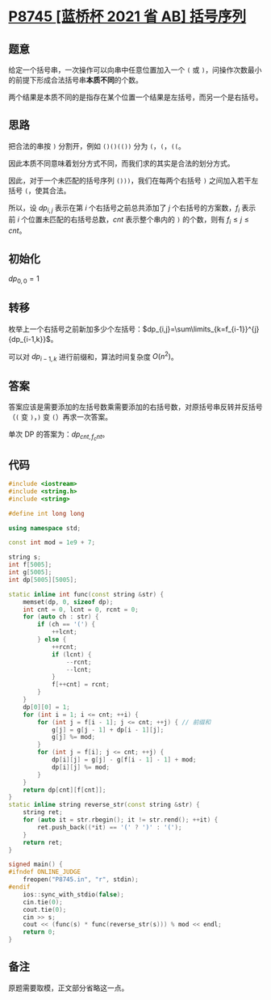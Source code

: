# [P8745 [蓝桥杯 2021 省 AB] 括号序列](https://www.luogu.com.cn/problem/P8745)

## 题意

给定一个括号串，一次操作可以向串中任意位置加入一个 `(` 或 `)`，问操作次数最小的前提下形成合法括号串**本质不同**的个数。

两个结果是本质不同的是指存在某个位置一个结果是左括号，而另一个是右括号。

## 思路

把合法的串按 `)` 分割开，例如 `()()(())` 分为 `(`，`(`，`((`。

因此本质不同意味着划分方式不同，而我们求的其实是合法的划分方式。

因此，对于一个未匹配的括号序列 `()))`，我们在每两个右括号 `)` 之间加入若干左括号 `(`，使其合法。

所以，设 $dp_{i,j}$ 表示在第 $i$ 个右括号之前总共添加了 $j$ 个右括号的方案数，$f_i$ 表示前 $i$ 个位置未匹配的右括号总数，$cnt$ 表示整个串内的 `)` 的个数，则有 $f_i\le j\le cnt$。

## 初始化

$dp_{0,0}=1$

## 转移

枚举上一个右括号之前新加多少个左括号：$dp_{i,j}=\sum\limits_{k=f_{i-1}}^{j}{dp_{i-1,k}}$。

可以对 $dp_{i-1,k}$ 进行前缀和，算法时间复杂度 $O(n^2)$。

## 答案

答案应该是需要添加的左括号数乘需要添加的右括号数，对原括号串反转并反括号（`(` 变 `)`，`)` 变 `(`）再求一次答案。

单次 DP 的答案为：$dp_{cnt,f_cnt}$。

## 代码

```cpp
#include <iostream>
#include <string.h>
#include <string>

#define int long long

using namespace std;

const int mod = 1e9 + 7;

string s;
int f[5005];
int g[5005];
int dp[5005][5005];

static inline int func(const string &str) {
    memset(dp, 0, sizeof dp);
    int cnt = 0, lcnt = 0, rcnt = 0;
    for (auto ch : str) {
        if (ch == '(') {
            ++lcnt;
        } else {
            ++rcnt;
            if (lcnt) {
                --rcnt;
                --lcnt;
            }
            f[++cnt] = rcnt;
        }
    }
    dp[0][0] = 1;
    for (int i = 1; i <= cnt; ++i) {
        for (int j = f[i - 1]; j <= cnt; ++j) { // 前缀和
            g[j] = g[j - 1] + dp[i - 1][j];
            g[j] %= mod;
        }
        for (int j = f[i]; j <= cnt; ++j) {
            dp[i][j] = g[j] - g[f[i - 1] - 1] + mod;
            dp[i][j] %= mod;
        }
    }
    return dp[cnt][f[cnt]];
}
static inline string reverse_str(const string &str) {
    string ret;
    for (auto it = str.rbegin(); it != str.rend(); ++it) {
        ret.push_back((*it) == '(' ? ')' : '(');
    }
    return ret;
}

signed main() {
#ifndef ONLINE_JUDGE
    freopen("P8745.in", "r", stdin);
#endif
    ios::sync_with_stdio(false);
    cin.tie(0);
    cout.tie(0);
    cin >> s;
    cout << (func(s) * func(reverse_str(s))) % mod << endl;
    return 0;
}
```

## 备注

原题需要取模，正文部分省略这一点。